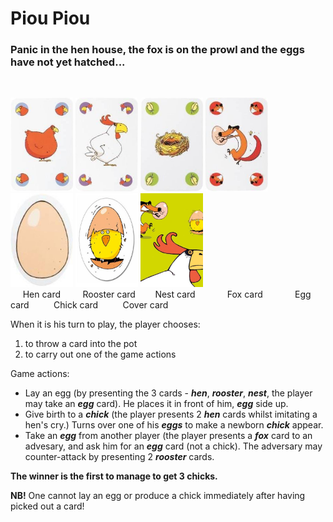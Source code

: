 # Piou Piou
### Panic in the hen house, the fox is on the prowl and the eggs have not yet hatched...
</br>

<p align="left">
<img src="./resources/hen.png" width="100" height="150"/> 
<img src="./resources/rooster.png" width="100" height="150"/> 
<img src="./resources/nest.png" width="100" height="150"/>
<img src="./resources/fox.png" width="100" height="150"/>
<img src="./resources/egg.png" width="100" height="150"/>
<img src="./resources/chick.png" width="100" height="150"/>
<img src="./resources/oblozka.png" width="100" height="150"/>
<br>
    &nbsp;&nbsp;&nbsp;&nbsp; Hen card &nbsp;&nbsp;&nbsp;&nbsp;&nbsp;&nbsp;&nbsp;
    Rooster card &nbsp;&nbsp;&nbsp;&nbsp;&nbsp;&nbsp;
    Nest card &nbsp;&nbsp;&nbsp;&nbsp;&nbsp;&nbsp;&nbsp;&nbsp;&nbsp;&nbsp;&nbsp;
    Fox card &nbsp;&nbsp;&nbsp;&nbsp;&nbsp;&nbsp;&nbsp;&nbsp;&nbsp;&nbsp;&nbsp;
    Egg card &nbsp;&nbsp;&nbsp;&nbsp;&nbsp;&nbsp;&nbsp;&nbsp;
    Chick card &nbsp;&nbsp;&nbsp;&nbsp;&nbsp;&nbsp;&nbsp;&nbsp;
    Cover card
</p> 

When it is his turn to play, the player chooses:
</br>

1. to throw a card into the pot 
2. to carry out one of the game actions
  
Game actions:
- Lay an egg (by presenting the 3 cards - ***hen***, ***rooster***, ***nest***, the player may take an ***egg*** card). He places it in front of him, ***egg*** side up.
- Give birth to a ***chick*** (the player presents 2 ***hen*** cards whilst imitating a hen's cry.) Turns over one of his ***eggs*** to make a newborn ***chick*** appear. 
- Take an ***egg*** from another player (the player presents a ***fox*** card to an advesary, and ask him for an ***egg*** card (not a chick). The adversary may counter-attack by presenting 2 ***rooster*** cards.

**The winner is the first to manage to get 3 chicks.**

**NB!** One cannot lay an egg or produce a chick immediately after having picked out a card!
</br>
</br>
